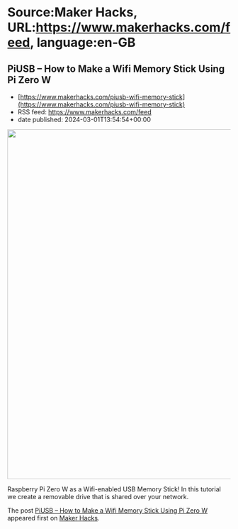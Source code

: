 # Source:Maker Hacks, URL:https://www.makerhacks.com/feed, language:en-GB

## PiUSB – How to Make a Wifi Memory Stick Using Pi Zero W
 - [https://www.makerhacks.com/piusb-wifi-memory-stick](https://www.makerhacks.com/piusb-wifi-memory-stick)
 - RSS feed: https://www.makerhacks.com/feed
 - date published: 2024-03-01T13:54:54+00:00

<a href="https://www.makerhacks.com/piusb-wifi-memory-stick/" rel="nofollow" title="PiUSB &#8211; How to Make a Wifi Memory Stick Using Pi Zero W"><img alt="" class="webfeedsFeaturedVisual wp-post-image" height="788" src="https://www.makerhacks.com/wp-content/uploads/2024/03/piusb.jpg" style="display: block; margin: auto; margin-bottom: 5px;" width="940" /></a><p>Raspberry Pi Zero W as a Wifi-enabled USB Memory Stick! In this tutorial we create a removable drive that is shared over your network. </p>
<p>The post <a href="https://www.makerhacks.com/piusb-wifi-memory-stick/">PiUSB &#8211; How to Make a Wifi Memory Stick Using Pi Zero W</a> appeared first on <a href="https://www.makerhacks.com">Maker Hacks</a>.</p>

